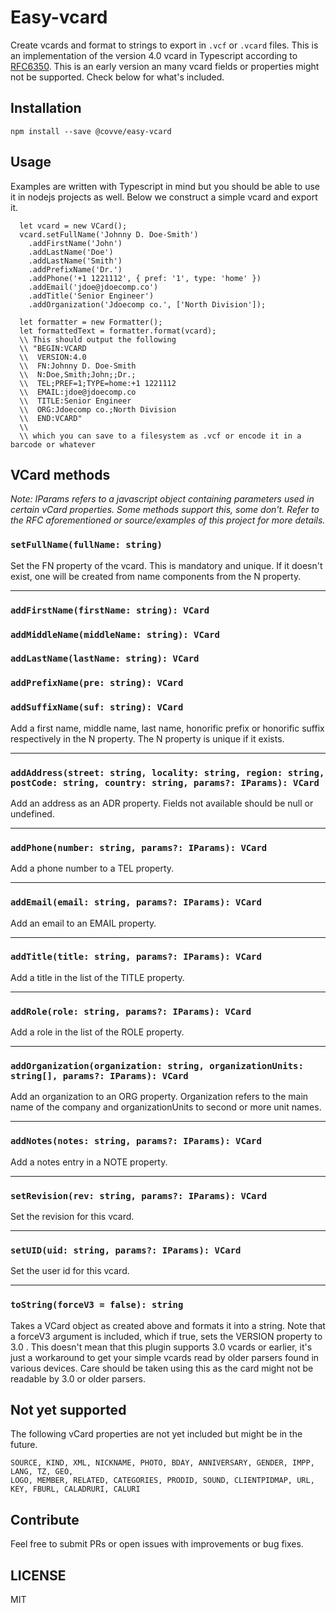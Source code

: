 # Easy-vcard

Create vcards and format to strings to export in `.vcf` or `.vcard` files. This is an implementation of the version 4.0 vcard in Typescript according to [RFC6350](https://tools.ietf.org/html/rfc6350). This is an early version an many vcard fields or properties might not be supported. Check below for what's included.

## Installation

`npm install --save @covve/easy-vcard`

## Usage

Examples are written with Typescript in mind but you should be able to use it in nodejs projects as well. Below we construct a simple vcard and export it.

```
  let vcard = new VCard();
  vcard.setFullName('Johnny D. Doe-Smith')
    .addFirstName('John')
    .addLastName('Doe')
    .addLastName('Smith')
    .addPrefixName('Dr.')
    .addPhone('+1 1221112', { pref: '1', type: 'home' })
    .addEmail('jdoe@jdoecomp.co')
    .addTitle('Senior Engineer')
    .addOrganization('Jdoecomp co.', ['North Division']);

  let formatter = new Formatter();
  let formattedText = formatter.format(vcard);
  \\ This should output the following
  \\ "BEGIN:VCARD
  \\  VERSION:4.0
  \\  FN:Johnny D. Doe-Smith
  \\  N:Doe,Smith;John;;Dr.;
  \\  TEL;PREF=1;TYPE=home:+1 1221112
  \\  EMAIL:jdoe@jdoecomp.co
  \\  TITLE:Senior Engineer
  \\  ORG:Jdoecomp co.;North Division
  \\  END:VCARD"
  \\
  \\ which you can save to a filesystem as .vcf or encode it in a barcode or whatever

```

## VCard methods

_Note: IParams refers to a javascript object containing parameters used in certain vCard properties. Some methods support this, some don't. Refer to the RFC aforementioned or source/examples of this project for more details._


### `setFullName(fullName: string)`
Set the FN property of the vcard. This is mandatory and unique. If it doesn't exist, one will be created from name components from the N property.

---------------------------------------------------------------------------------------------------------------------------------------------------
### `addFirstName(firstName: string): VCard`
### `addMiddleName(middleName: string): VCard`
### `addLastName(lastName: string): VCard`
### `addPrefixName(pre: string): VCard`
### `addSuffixName(suf: string): VCard`
Add a first name, middle name, last name, honorific prefix or honorific suffix respectively in the N property. The N property is unique if it exists.

---------------------------------------------------------------------------------------------------------------------------------------------------

### `addAddress(street: string, locality: string, region: string, postCode: string, country: string, params?: IParams): VCard`
Add an address as an ADR property. Fields not available should be null or undefined.

---------------------------------------------------------------------------------------------------------------------------------------------------

### `addPhone(number: string, params?: IParams): VCard`
Add a phone number to a TEL property.

---------------------------------------------------------------------------------------------------------------------------------------------------

### `addEmail(email: string, params?: IParams): VCard`
Add an email to an EMAIL property.

---------------------------------------------------------------------------------------------------------------------------------------------------

### `addTitle(title: string, params?: IParams): VCard`
Add a title in the list of the TITLE property.

---------------------------------------------------------------------------------------------------------------------------------------------------

### `addRole(role: string, params?: IParams): VCard`
Add a role in the list of the ROLE property.

---------------------------------------------------------------------------------------------------------------------------------------------------

### `addOrganization(organization: string, organizationUnits: string[], params?: IParams): VCard`
Add an organization to an ORG property. Organization refers to the main name of the company and organizationUnits to second or more unit names.

---------------------------------------------------------------------------------------------------------------------------------------------------

### `addNotes(notes: string, params?: IParams): VCard`
Add a notes entry in a NOTE property.

---------------------------------------------------------------------------------------------------------------------------------------------------

### `setRevision(rev: string, params?: IParams): VCard`
Set the revision for this vcard.

---------------------------------------------------------------------------------------------------------------------------------------------------

### `setUID(uid: string, params?: IParams): VCard`
Set the user id for this vcard.

---------------------------------------------------------------------------------------------------------------------------------------------------

### `toString(forceV3 = false): string`
Takes a VCard object as created above and formats it into a string. Note that a forceV3 argument is included, which if true, sets the VERSION property to 3.0 .
This doesn't mean that this plugin supports 3.0 vcards or earlier, it's just a workaround to get your simple vcards read by older parsers found in various devices.
Care should be taken using this as the card might not be readable by 3.0 or older parsers.


## Not yet supported

The following vCard properties are not yet included but might be in the future.
```
SOURCE, KIND, XML, NICKNAME, PHOTO, BDAY, ANNIVERSARY, GENDER, IMPP, LANG, TZ, GEO,
LOGO, MEMBER, RELATED, CATEGORIES, PRODID, SOUND, CLIENTPIDMAP, URL, KEY, FBURL, CALADRURI, CALURI
```
## Contribute

Feel free to submit PRs or open issues with improvements or bug fixes.

## LICENSE

MIT
